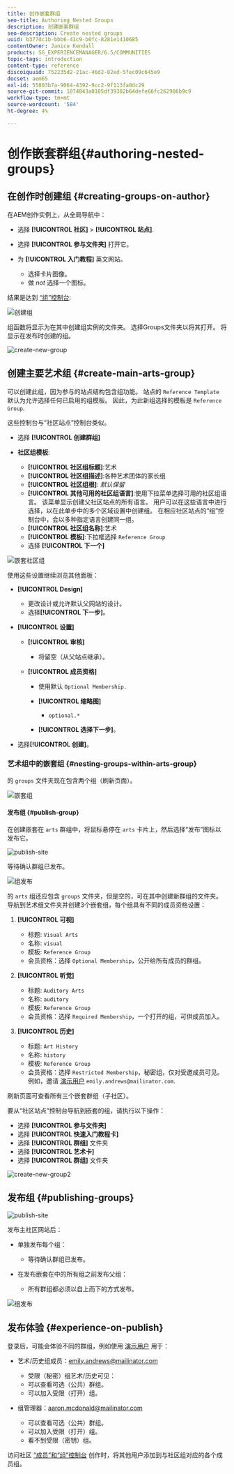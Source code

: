 ```yaml
---
title: 创作嵌套群组
seo-title: Authoring Nested Groups
description: 创建嵌套群组
seo-description: Create nested groups
uuid: b377dc1b-bbb6-41c9-b0fc-8281e1410685
contentOwner: Janice Kendall
products: SG_EXPERIENCEMANAGER/6.5/COMMUNITIES
topic-tags: introduction
content-type: reference
discoiquuid: 752235d2-21ac-46d2-82ed-5fec09c645e9
docset: aem65
exl-id: 55803b7a-9064-4392-9cc2-9f113fa8dc29
source-git-commit: 1074843a0105df39382b64defe66fc262986b9c9
workflow-type: tm+mt
source-wordcount: '584'
ht-degree: 4%

---
```


# 创作嵌套群组{#authoring-nested-groups}

## 在创作时创建组 {#creating-groups-on-author}

在AEM创作实例上，从全局导航中：

* 选择 **[!UICONTROL 社区]** > **[!UICONTROL 站点]**.
* 选择 **[!UICONTROL 参与文件夹]** 打开它。
* 为 **[!UICONTROL 入门教程]** 英文网站。

   * 选择卡片图像。
   * 做 *not* 选择一个图标。

结果是达到 [“组”控制台](/help/communities/groups.md):

![创建组](assets/create-group.png)

组函数将显示为在其中创建组实例的文件夹。 选择Groups文件夹以将其打开。 将显示在发布时创建的组。

![create-new-group](assets/create-new-group.png)

## 创建主要艺术组 {#create-main-arts-group}

可以创建此组，因为参与的站点结构包含组功能。 站点的 `Reference Template` 默认为允许选择任何已启用的组模板。 因此，为此新组选择的模板是 `Reference Group`.

这些控制台与“社区站点”控制台类似。

* 选择 **[!UICONTROL 创建群组]**

* **社区组模板**:

   * **[!UICONTROL 社区组标题]**:艺术
   * **[!UICONTROL 社区组描述]**:各种艺术团体的家长组
   * **[!UICONTROL 社区组根]**: *默认保留*
   * **[!UICONTROL 其他可用的社区组语言]**:使用下拉菜单选择可用的社区组语言。 该菜单显示创建父社区站点的所有语言。 用户可以在这些语言中进行选择，以在此单步中的多个区域设置中创建组。 在相应社区站点的“组”控制台中，会以多种指定语言创建同一组。
   * **[!UICONTROL 社区组名称]**:艺术
   * **[!UICONTROL 模板]**:下拉框选择 `Reference Group`
   * 选择 **[!UICONTROL 下一个]**

![嵌套社区组](assets/parent-to-nestedgroup.png)

使用这些设置继续浏览其他面板：

* **[!UICONTROL Design]**

   * 更改设计或允许默认父网站的设计。
   * 选择&#x200B;**[!UICONTROL 下一步]**。

* **[!UICONTROL 设置]**

   * **[!UICONTROL 审核]**

      * 将留空（从父站点继承）。
   * **[!UICONTROL 成员资格]**

      * 使用默认 `Optional Membership.`

      * **[!UICONTROL 缩略图]**
         * `optional.*`
      * **[!UICONTROL 选择下一步]**。



* 选择&#x200B;**[!UICONTROL 创建]**。

### 艺术组中的嵌套组 {#nesting-groups-within-arts-group}

的 `groups` 文件夹现在包含两个组（刷新页面）。

![嵌套组](assets/create-community-group.png)

#### 发布组 {#publish-group}

在创建嵌套在 `arts` 群组中，将鼠标悬停在 `arts` 卡片上，然后选择“发布”图标以发布它。

![publish-site](assets/publish-site.png)

等待确认群组已发布。

![组发布](assets/group-published.png)

的 `arts` 组还应包含 `groups` 文件夹，但是空的，可在其中创建新群组的文件夹。 导航到艺术组文件夹并创建3个嵌套组，每个组具有不同的成员资格设置：

1. **[!UICONTROL 可视]**

   * 标题: `Visual Arts`
   * 名称: `visual`
   * 模板: `Reference Group`
   * 会员资格：选择 `Optional Membership`，公开给所有成员的群组。

1. **[!UICONTROL 听觉]**

   * 标题: `Auditory Arts`
   * 名称: `auditory`
   * 模板: `Reference Group`
   * 会员资格：选择 `Required Membership`，一个打开的组，可供成员加入。

1. **[!UICONTROL 历史]**

   * 标题: `Art History`
   * 名称: `history`
   * 模板: `Reference Group`
   * 会员资格：选择 `Restricted Membership`，秘密组，仅对受邀成员可见。 例如，邀请 [演示用户](/help/communities/tutorials.md#demo-users) `emily.andrews@mailinator.com`.

刷新页面可查看所有三个嵌套群组（子社区）。

要从“社区站点”控制台导航到嵌套的组，请执行以下操作：

* 选择 **[!UICONTROL 参与文件夹]**
* 选择 **[!UICONTROL 快速入门教程卡]**
* 选择 **[!UICONTROL 群组]** 文件夹
* 选择 **[!UICONTROL 艺术卡]**
* 选择 **[!UICONTROL 群组]** 文件夹

![create-new-group2](assets/create-new-group2.png)

## 发布组 {#publishing-groups}

![publish-site](assets/publish-site.png)

发布主社区网站后：

* 单独发布每个组：

   * 等待确认群组已发布。

* 在发布嵌套在中的所有组之前发布父组：

   * 所有群组都必须以自上而下的方式发布。

![组发布](assets/group-published.png)

## 发布体验 {#experience-on-publish}

登录后，可能会体验不同的群组，例如使用 [演示用户](/help/communities/tutorials.md#demo-users) 用于：

* 艺术/历史组成员：emily.andrews@mailinator.com
   * 受限（秘密）组艺术/历史可见：
   * 可以查看可选（公共）群组。
   * 可以加入受限（打开）组。

* 组管理器：aaron.mcdonald@mailinator.com

   * 可以查看可选（公共）群组。
   * 可以加入受限（打开）组。
   * 看不到受限（密钥）组。

访问社区 [“成员”和“组”控制台](/help/communities/members.md) 创作时，将其他用户添加到与社区组对应的各个成员组。
